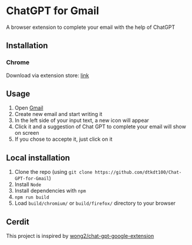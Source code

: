 # ChatGPT for Gmail

A browser extension to complete your email with the help of ChatGPT

## Installation

### Chrome

Download via extension store: [link](https://chrome.google.com/webstore/detail/chatgpt-for-gmail/nfhkknadfkkoodpcaecgpkdnbjkjhebf)

## Usage

1. Open [Gmail](https://mail.google.com/)
2. Create new email and start writing it
3. In the left side of your input text, a new icon will appear
4. Click it and a suggestion of Chat GPT to complete your email will show on screen
5. If you chose to accepte it, just click on it

## Local installation

1. Clone the repo (using `git clone https://github.com/dtkdt100/Chat-GPT-for-Gmail`)
2. Install `Node`
3. Install dependencies with `npm`
4. `npm run build`
5. Load `build/chromium/` or `build/firefox/` directory to your browser

## Cerdit

This project is inspired by [wong2/chat-gpt-google-extension](https://github.com/wong2/chat-gpt-google-extension)
